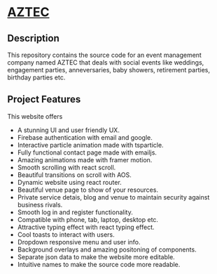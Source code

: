 # [AZTEC](https://event-management-9d41d.web.app/)

## Description

This repository contains the source code for an event management company named AZTEC that deals with social events like weddings, engagement parties, anneversaries, baby showers, retirement parties, birthday parties etc.

## Project Features

This website offers

- A stunning UI and user friendly UX.
- Firebase authentication with email and google.
- Interactive particle animation made with tsparticle.
- Fully functional contact page made with emailjs.
- Amazing animations made with framer motion.
- Smooth scrolling with react scroll.
- Beautiful transitions on scroll with AOS.
- Dynamic website using react router.
- Beautiful venue page to show of your resources.
- Private service detais, blog and venue to maintain security against business rivals.
- Smooth log in and register functionality.
- Compatible with phone, tab, laptop, desktop etc.
- Attractive typing effect with react typing effect.
- Cool toasts to interact with users.
- Dropdown responsive menu and user info.
- Background overlays and amazing positoning of components.
- Separate json data to make the website more editable.
- Intuitive names to make the source code more readable.


